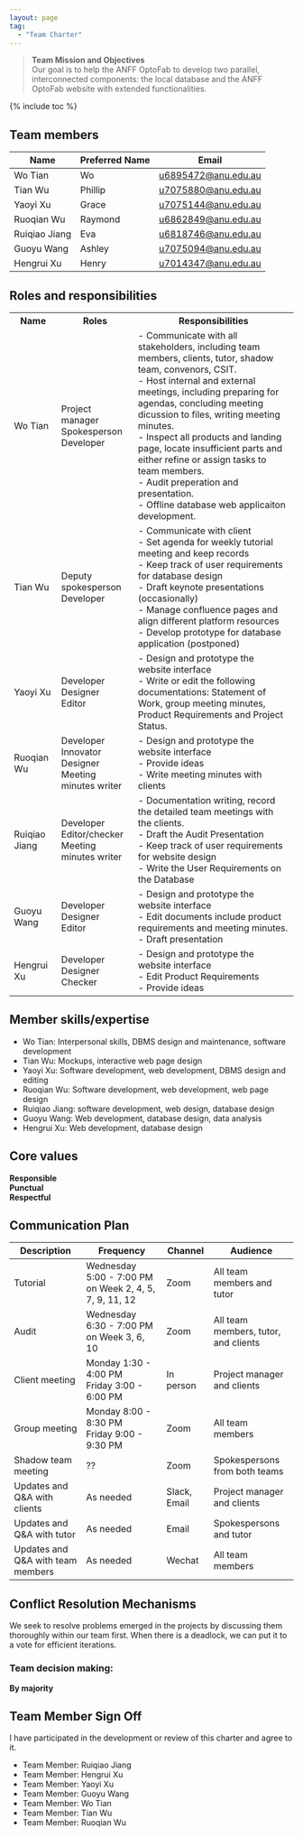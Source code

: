 ```yaml
---
layout: page
tag:
  - "Team Charter"
---
```


> **Team Mission and Objectives**<br>
> Our goal is to help the ANFF OptoFab to develop two parallel, interconnected components: the local database and the ANFF OptoFab website with extended functionalities.

{% include toc %}

## Team members

| Name          | Preferred Name | Email                 |
| ------------- | -------------- | --------------------- |
| Wo Tian       | Wo             | <u6895472@anu.edu.au> |
| Tian Wu       | Phillip        | <u7075880@anu.edu.au> |
| Yaoyi Xu      | Grace          | <u7075144@anu.edu.au> |
| Ruoqian Wu    | Raymond        | <u6862849@anu.edu.au> |
| Ruiqiao Jiang | Eva            | <u6818746@anu.edu.au> |
| Guoyu Wang    | Ashley         | <u7075094@anu.edu.au> |
| Hengrui Xu    | Henry          | <u7014347@anu.edu.au> |

## Roles and responsibilities

<table>
  <tr>
    <th>Name</th>
    <th>Roles</th>
    <th>Responsibilities</th>
  </tr>
  <tr>
    <td>Wo Tian</td>
    <td>Project manager<br>Spokesperson<br>Developer</td>
    <td>- Communicate with all stakeholders, including team members, clients, tutor, shadow team, convenors, CSIT. <br>- Host internal and external meetings, including preparing for agendas, concluding meeting dicussion to files, writing meeting minutes. <br>- Inspect all products and landing page, locate insufficient parts and either refine or assign tasks to team members. <br>- Audit preperation and presentation. <br>- Offline database web applicaiton development. </td>
  </tr>
  <tr>
    <td>Tian Wu</td>
    <td>Deputy spokesperson<br>Developer</td>
    <td>- Communicate with client<br>- Set agenda for weekly tutorial meeting and keep records<br>- Keep track of user requirements for database design<br>- Draft keynote presentations (occasionally)<br>- Manage confluence pages and align different platform resources<br>- Develop prototype for database application (postponed)</td>
  </tr>
  <tr>
    <td>Yaoyi Xu</td>
    <td>Developer<br>Designer<br>Editor</td>
    <td>- Design and prototype the website interface<br>- Write or edit the following documentations: Statement of Work, group meeting minutes, Product Requirements and Project Status.</td>
  </tr>
  <tr>
    <td>Ruoqian Wu</td>
    <td>Developer<br>Innovator<br>Designer<br>Meeting minutes writer</td>
    <td>- Design and prototype the website interface<br>- Provide ideas<br>- Write meeting minutes with clients</td>
  </tr>
  <tr>
    <td>Ruiqiao Jiang</td>
    <td>Developer<br>Editor/checker<br>Meeting minutes writer</td>
    <td>- Documentation writing, record the detailed team meetings with the clients.<br>- Draft the Audit Presentation<br>- Keep track of user requirements for website design<br>- Write the User Requirements on the Database</td>
  </tr>
  <tr>
    <td>Guoyu Wang</td>
    <td>Developer<br>Designer<br>Editor</td>
    <td>- Design and prototype the website interface<br>- Edit documents include product requirements and meeting minutes. <br>- Draft presentation </td>
  </tr>
  <tr>
    <td>Hengrui Xu</td>
    <td>Developer<br>Designer<br>Checker</td>
    <td>- Design and prototype the website interface<br>- Edit Product Requirements<br>- Provide ideas</td>
  </tr>
</table>

## Member skills/expertise

- Wo Tian: Interpersonal skills, DBMS design and maintenance, software development
- Tian Wu: Mockups, interactive web page design
- Yaoyi Xu: Software development, web development, DBMS design and editing
- Ruoqian Wu: Software development, web development, web page design
- Ruiqiao Jiang: software development, web design, database design
- Guoyu Wang: Web development, database design, data analysis
- Hengrui Xu: Web development, database design

## Core values

<strong>Responsible</strong><br>
<strong>Punctual</strong><br>
<strong>Respectful</strong><br>

## Communication Plan

| Description  | Frequency  | Channel | Audience | 
| -------- | ----------------|--------|----------|
| Tutorial | Wednesday 5:00 - 7:00 PM on Week 2, 4, 5, 7, 9, 11, 12 | Zoom | All team members and tutor |
| Audit | Wednesday 6:30 - 7:00 PM on Week 3, 6, 10 | Zoom | All team members, tutor, and clients |
| Client meeting | Monday 1:30 - 4:00 PM <br> Friday 3:00 - 6:00 PM | In person | Project manager and clients |
| Group meeting | Monday 8:00 - 8:30 PM <br> Friday 9:00 - 9:30 PM | Zoom | All team members |
| Shadow team meeting | ?? | Zoom | Spokespersons from both teams |
| Updates and Q&A with clients | As needed | Slack, Email | Project manager and clients |
| Updates and Q&A with tutor | As needed | Email | Spokespersons and tutor |
| Updates and Q&A with team members | As needed | Wechat | All team members|

## Conflict Resolution Mechanisms

We seek to resolve problems emerged in the projects by discussing them thoroughly within our team first. When there is a deadlock, we can put it to a vote for efficient iterations.

### Team decision making:

<strong>By majority</strong>

## Team Member Sign Off

I have participated in the development or review of this charter and agree to it.

- Team Member: Ruiqiao Jiang
- Team Member: Hengrui Xu
- Team Member: Yaoyi Xu
- Team Member: Guoyu Wang
- Team Member: Wo Tian
- Team Member: Tian Wu
- Team Member: Ruoqian Wu
